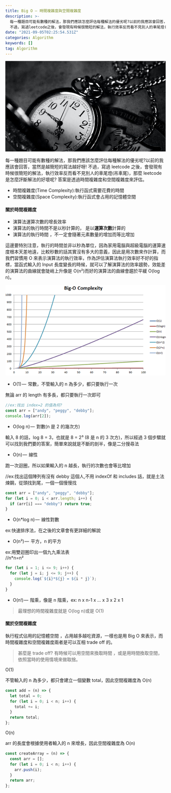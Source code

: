 ```yaml
---
title: Big O — 時間複雜度與空間複雜度
description: >-
  每一種題目可能有數種的解法，那我們應該怎麼評估每種解法的優劣呢?以前的我應該會回答，當然是越簡短的寫法越好呀!
  不過，寫過leetcode之後，會發現有時候很簡短的解法，執行效率反而看不見別人的車尾燈(吊車尾)，那麼leetcode是怎麼評斷解法的好壞呢…
date: "2021-09-05T02:25:54.531Z"
categories: Algorithm
keywords: []
tag: Algorithm
---
```


![](/img/1__iBys6d9iL80H__DI7jUXaLA.jpeg)

每一種題目可能有數種的解法，那我們應該怎麼評估每種解法的優劣呢?以前的我應該會回答，當然是越簡短的寫法越好呀! 不過，寫過 leetcode 之後，會發現有時候很簡短的解法，執行效率反而看不見別人的車尾燈(吊車尾)，那麼 leetcode 是怎麼評斷解法的好壞呢? 答案是透過時間複雜度和空間複雜度來評估。

- 時間複雜度(Time Complexity):執行函式需要花費的時間
- 空間複雜度(Space Complexity):執行函式會占用的記憶體空間

#### 關於時間複雜度

- 演算法運算次數的增長效率
- 演算法的執行時間不是以秒計算的， 是以**運算次數**計算的
- 演算法的執行時間 ，不一定會隨著元素數量的增加而等比增加

這邊要特別注意，執行的時間並非以秒為單位，因為家用電腦與超級電腦的運算速度根本天差地遠，比較秒數的話其實沒有多大的意義，因此是用次數來作計算，而我們習慣用 O 來表示演算法的執行效率，作為評估演算法執行效率好不好的指標，當函式輸入的 Input 長度變長的時候，就可以了解演算法的效率趨勢，效能差的演算法的曲線就會陡峭上升像是 O(n²)而好的演算法的曲線會趨於平緩 O(log n)。

![](/img/0__9DoxhCVs7AolFypN.png)

- O(1) —  常數，不管輸入的 n 為多少，都只要執行一次

無論 arr 的 length 有多長，都只要執行一次即可

```javascript
//ex:找出 index=2 的值為何?
const arr = ["andy", "peggy", "debby"];
console.log(arr[2]);
```

- O(log n) —  對數(n 是 2 的幾次方)

輸入 8 的話，log 8 = 3，也就是 8 = 2³ (8 是 n 的 3 次方)，所以經過 3 個步驟就可以找到我們要的答案，簡單來說就是不斷的剖半，像是二分搜尋法

- O(n) —  線性

跑一次迴圈，所以如果輸入的 n 越長，執行的次數也會等比增加

//ex:找出這個陣列有沒有 debby 這個人,不用 indexOf 和 includes 話，就是土法煉鋼，從頭找到尾，一個一個慢慢找

```javascript
const arr = ["andy", "peggy", "debby"];
for (let i = 0; i < arr.length; i++) {
  if (arr[i] === "debby") return true;
}
```

- O(n\*log n) —  線性對數

ex:快速排序法，在之後的文章會有更詳細的解說

- O(n²) —  平方，n 的平方

ex:用雙迴圈印出一個九九乘法表  
//n\*n=n²

```javascript
for (let i = 1; i <= 9; i++) {
  for (let j = i; j <= 9; j++) {
    console.log(`${i}*${j} = ${i * j}`);
  }
}
```

- O(n!) —  階乘，像是 n 階乘，ex: n x n-1 x … x 3 x 2 x 1

> 最理想的時間複雜度就是 O(log n)或是 O(1)

#### 關於空間複雜度

執行程式佔用的記憶體空間 ，占用越多越吃資源，一樣也是用 Big O 來表示，而時間複雜度和空間複雜度兩者是可以互相 trade off 的。

> 甚麼是 trade off? 有時候可以用空間來換取時間 ，或是用時間換取空間，依照當時的使用情境來做取捨。

O(1)

不管輸入的 n 為多少，都只會建立一個變數 total，因此空間複雜度為 O(n)

```javascript
const add = (n) => {
  let total = 0;
  for (let i = 0; i < n; i++) {
    total += i;
  }
  return total;
};
```

O(n)

arr 的長度會根據使用者輸入的 n 來增長，因此空間複雜度為 O(n)

```javascript
const createArray = (n) => {
  const arr = [];
  for (let i = 0; i < n; i++) {
    arr.push(i);
  }
  return arr;
};
```
